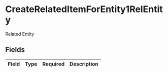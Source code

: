 # CreateRelatedItemForEntity1RelEntity

Related Entity


## Fields

| Field       | Type        | Required    | Description |
| ----------- | ----------- | ----------- | ----------- |